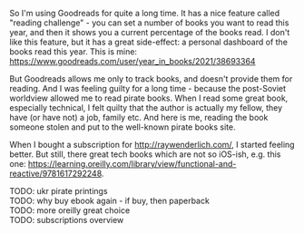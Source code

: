 So I'm using Goodreads for quite a long time. It has a nice feature called "reading challenge" - you can set a number of books you want to read this year, and then it shows you a current percentage of the books read.
I don't like this feature, but it has a great side-effect: a personal dashboard of the books read this year. This is mine: https://www.goodreads.com/user/year_in_books/2021/38693364

But Goodreads allows me only to track books, and doesn't provide them for reading. And I was feeling guilty for a long time - because the post-Soviet worldview allowed me to read pirate books. When I read some great book, especially technical, I felt quilty that the author is actually my fellow, they have (or have not) a job, family etc. 
And here is me, reading the book someone stolen and put to the well-known pirate books site.

When I bought a subscription for http://raywenderlich.com/, I started feeling better.
But still, there great tech books which are not so iOS-ish, e.g. this one: https://learning.oreilly.com/library/view/functional-and-reactive/9781617292248.

TODO: ukr pirate printings <br>
TODO: why buy ebook again - if buy, then paperback <br>
TODO: more oreilly great choice <br>
TODO: subscriptions overview <br>
